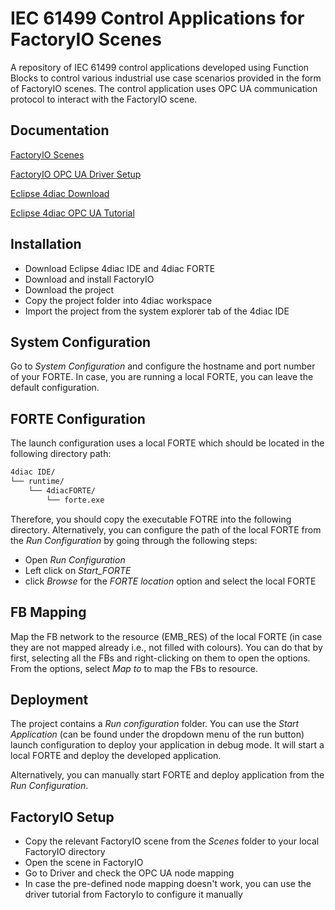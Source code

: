 
# IEC 61499 Control Applications for FactoryIO Scenes

A repository of IEC 61499 control applications developed using Function Blocks to control various industrial use case scenarios provided in the form of FactoryIO scenes. The control application uses OPC UA communication protocol to interact with the FactoryIO scene.


## Documentation

[FactoryIO Scenes](https://docs.factoryio.com/manual/scenes/)

[FactoryIO OPC UA Driver Setup](https://docs.factoryio.com/manual/drivers/opc/)

[Eclipse 4diac Download](https://eclipse.dev/4diac/download/)

[Eclipse 4diac OPC UA Tutorial](https://github.com/eclipse-4diac/4diac-documentation/blob/main/src/communication/opcUA.adoc)


## Installation

 - Download Eclipse 4diac IDE and 4diac FORTE
 - Download and install FactoryIO
 - Download the project 
 - Copy the project folder into 4diac workspace
 - Import the project from the system explorer tab of the 4diac IDE


    
## System Configuration

Go to *System Configuration* and configure the hostname and port number of your FORTE. In case, you are running a local FORTE, you can leave the default configuration.
## FORTE Configuration

The launch configuration uses a local FORTE which should be located in the following directory path:

```bash
4diac IDE/
└── runtime/
    └── 4diacFORTE/
        └── forte.exe
```

Therefore, you should copy the executable FOTRE into the following directory. Alternatively, you can configure the path of the local FORTE from the *Run Configuration* by going through the following steps:

 - Open *Run Configuration*
 - Left click on *Start_FORTE*
 - click *Browse* for the *FORTE location* option and select the local FORTE

## FB Mapping

Map the FB network to the resource (EMB_RES) of the local FORTE (in case they are not mapped already i.e., not filled with colours). You can do that by first, selecting all the FBs and right-clicking on them to open the options. From the options, select *Map to* to map the FBs to resource.   


## Deployment

The project contains a *Run configuration* folder. You can use the *Start Application* (can be found under the dropdown menu of the run button) launch configuration to deploy your application in debug mode. It will start a local FORTE and deploy the developed application. 

Alternatively, you can manually start FORTE and deploy application from the *Run Configuration*.
## FactoryIO Setup

 - Copy the relevant FactoryIO scene from the *Scenes* folder to your local FactoryIO    directory
 - Open the scene in FactoryIO
 - Go to Driver and check the OPC UA node mapping
 - In case the pre-defined node mapping doesn't work, you can use the driver tutorial from FactoryIo to configure it manually
